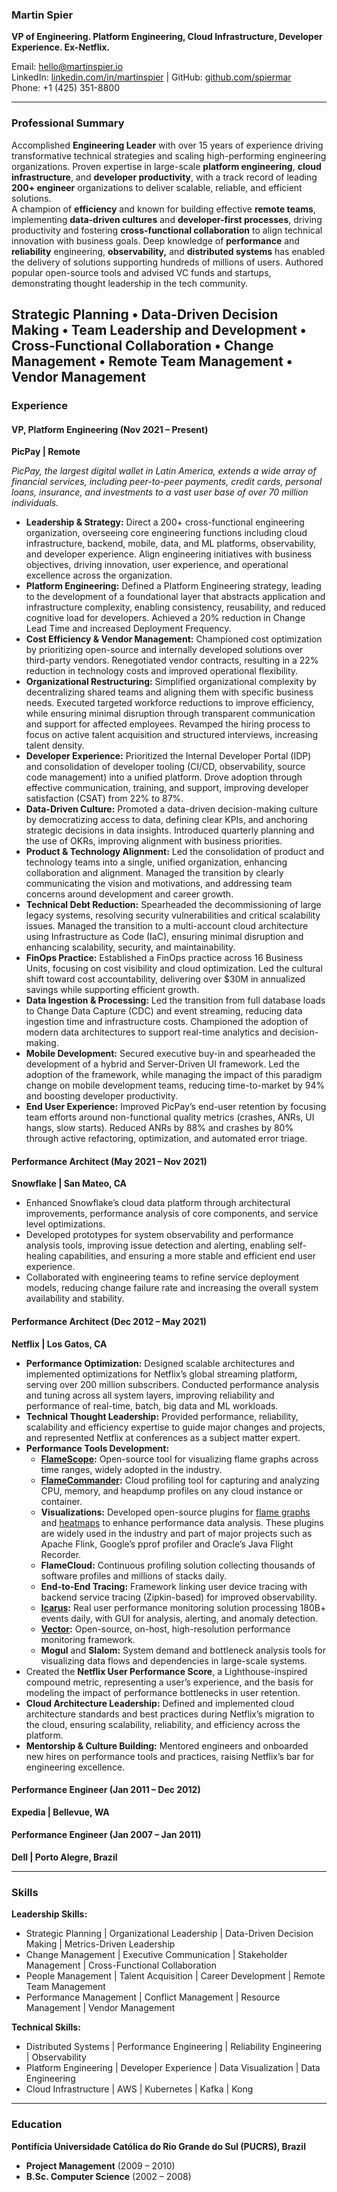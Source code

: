 ### **Martin Spier**

**VP of Engineering. Platform Engineering, Cloud Infrastructure, Developer Experience. Ex-Netflix.**

Email: [hello@martinspier.io](mailto:hello@martinspier.io)  
LinkedIn: [linkedin.com/in/martinspier](http://linkedin.com/in/martinspier) | GitHub: [github.com/spiermar](http://github.com/spiermar)   
Phone: \+1 (425) 351-8800

---

### **Professional Summary**

Accomplished **Engineering Leader** with over 15 years of experience driving transformative technical strategies and scaling high-performing engineering organizations. Proven expertise in large-scale **platform engineering**, **cloud infrastructure**, and **developer productivity**, with a track record of leading **200+ engineer** organizations to deliver scalable, reliable, and efficient solutions.   
A champion of **efficiency** and known for building effective **remote teams**, implementing **data-driven cultures** and **developer-first processes**, driving productivity and fostering **cross-functional collaboration** to align technical innovation with business goals. Deep knowledge of **performance** and **reliability** engineering, **observability,** and **distributed systems** has enabled the delivery of solutions supporting hundreds of millions of users. Authored popular open-source tools and advised VC funds and startups, demonstrating thought leadership in the tech community.

**Strategic Planning • Data-Driven Decision Making • Team Leadership and Development • Cross-Functional Collaboration • Change Management • Remote Team Management • Vendor Management**  
---

### **Experience**

#### **VP, Platform Engineering (Nov 2021 – Present)**
**PicPay | Remote**

*PicPay, the largest digital wallet in Latin America, extends a wide array of financial services, including peer-to-peer payments, credit cards, personal loans, insurance, and investments to a vast user base of over 70 million individuals.*

- **Leadership & Strategy:** Direct a 200+ cross-functional engineering organization, overseeing core engineering functions including cloud infrastructure, backend, mobile, data, and ML platforms, observability, and developer experience. Align engineering initiatives with business objectives, driving innovation, user experience, and operational excellence across the organization.  
- **Platform Engineering:** Defined a Platform Engineering strategy, leading to the development of a foundational layer that abstracts application and infrastructure complexity, enabling consistency, reusability, and reduced cognitive load for developers. Achieved a 20% reduction in Change Lead Time and increased Deployment Frequency.  
- **Cost Efficiency & Vendor Management:** Championed cost optimization by prioritizing open-source and internally developed solutions over third-party vendors. Renegotiated vendor contracts, resulting in a 22% reduction in technology costs and improved operational flexibility.  
- **Organizational Restructuring:** Simplified organizational complexity by decentralizing shared teams and aligning them with specific business needs. Executed targeted workforce reductions to improve efficiency, while ensuring minimal disruption through transparent communication and support for affected employees. Revamped the hiring process to focus on active talent acquisition and structured interviews, increasing talent density.  
- **Developer Experience:** Prioritized the Internal Developer Portal (IDP) and consolidation of developer tooling (CI/CD, observability, source code management) into a unified platform. Drove adoption through effective communication, training, and support, improving developer satisfaction (CSAT) from 22% to 87%.  
- **Data-Driven Culture:** Promoted a data-driven decision-making culture by democratizing access to data, defining clear KPIs, and anchoring strategic decisions in data insights. Introduced quarterly planning and the use of OKRs, improving alignment with business priorities.  
- **Product & Technology Alignment:** Led the consolidation of product and technology teams into a single, unified organization, enhancing collaboration and alignment. Managed the transition by clearly communicating the vision and motivations, and addressing team concerns around development and career growth.  
- **Technical Debt Reduction:** Spearheaded the decommissioning of large legacy systems, resolving security vulnerabilities and critical scalability issues. Managed the transition to a multi-account cloud architecture using Infrastructure as Code (IaC), ensuring minimal disruption and enhancing scalability, security, and maintainability.  
- **FinOps Practice:** Established a FinOps practice across 16 Business Units, focusing on cost visibility and cloud optimization. Led the cultural shift toward cost accountability, delivering over $30M in annualized savings while supporting efficient growth.  
- **Data Ingestion & Processing:** Led the transition from full database loads to Change Data Capture (CDC) and event streaming, reducing data ingestion time and infrastructure costs. Championed the adoption of modern data architectures to support real-time analytics and decision-making.  
- **Mobile Development:** Secured executive buy-in and spearheaded the development of a hybrid and Server-Driven UI framework. Led the adoption of the framework, while managing the impact of this paradigm change on mobile development teams, reducing time-to-market by 94% and boosting developer productivity.  
- **End User Experience:** Improved PicPay’s end-user retention by focusing team efforts around non-functional quality metrics (crashes, ANRs, UI hangs, slow starts). Reduced ANRs by 88% and crashes by 80% through active refactoring, optimization, and automated error triage.

#### **Performance Architect (May 2021 – Nov 2021\)**
**Snowflake | San Mateo, CA**

- Enhanced Snowflake’s cloud data platform through architectural improvements, performance analysis of core components, and service level optimizations.  
- Developed prototypes for system observability and performance analysis tools, improving issue detection and alerting, enabling self-healing capabilities, and ensuring a more stable and efficient end user experience.  
- Collaborated with engineering teams to refine service deployment models, reducing change failure rate and increasing the overall system availability and stability.

#### **Performance Architect (Dec 2012 – May 2021\)**
**Netflix | Los Gatos, CA**

- **Performance Optimization:** Designed scalable architectures and implemented optimizations for Netflix’s global streaming platform, serving over 200 million subscribers. Conducted performance analysis and tuning across all system layers, improving reliability and performance of real-time, batch, big data and ML workloads.  
- **Technical Thought Leadership:** Provided performance, reliability, scalability and efficiency expertise to guide major changes and projects, and represented Netflix at conferences as a subject matter expert.  
- **Performance Tools Development:**  
  - [**FlameScope**](https://github.com/Netflix/flamescope)**:** Open-source tool for visualizing flame graphs across time ranges, widely adopted in the industry.  
  - [**FlameCommander**](https://www.youtube.com/watch?v=L58GrWcrD00)**:** Cloud profiling tool for capturing and analyzing CPU, memory, and heapdump profiles on any cloud instance or container.  
  - **Visualizations:** Developed open-source plugins for [flame graphs](https://github.com/spiermar/d3-flame-graph) and [heatmaps](https://github.com/spiermar/d3-heatmap2) to enhance performance data analysis. These plugins are widely used in the industry and part of major projects such as Apache Flink, Google’s pprof profiler and Oracle’s Java Flight Recorder.  
  - **FlameCloud:** Continuous profiling solution collecting thousands of software profiles and millions of stacks daily.  
  - **End-to-End Tracing:** Framework linking user device tracing with backend service tracing (Zipkin-based) for improved observability.  
  - [**Icarus**](https://www.youtube.com/watch?v=4RG2DUK03_0)**:** Real user performance monitoring solution processing 180B+ events daily, with GUI for analysis, alerting, and anomaly detection.  
  - [**Vector**](https://netflixtechblog.com/introducing-vector-netflixs-on-host-performance-monitoring-tool-c0d3058c3f6f)**:** Open-source, on-host, high-resolution performance monitoring framework.  
  - **Mogul** and **Slalom:** System demand and bottleneck analysis tools for visualizing data flows and dependencies in large-scale systems.  
- Created the **Netflix User Performance Score**, a Lighthouse-inspired compound metric, representing a user’s experience, and the basis for modeling the impact of performance bottlenecks in user retention.  
- **Cloud Architecture Leadership:** Defined and implemented cloud architecture standards and best practices during Netflix’s migration to the cloud, ensuring scalability, reliability, and efficiency across the platform.  
- **Mentorship & Culture Building:** Mentored engineers and onboarded new hires on performance tools and practices, raising Netflix’s bar for engineering excellence.

#### **Performance Engineer (Jan 2011 – Dec 2012\)**
**Expedia | Bellevue, WA**

#### **Performance Engineer (Jan 2007 – Jan 2011\)**
**Dell | Porto Alegre, Brazil**

---

### **Skills**

**Leadership Skills:**

- Strategic Planning | Organizational Leadership | Data-Driven Decision Making | Metrics-Driven Leadership  
- Change Management | Executive Communication | Stakeholder Management | Cross-Functional Collaboration  
- People Management | Talent Acquisition | Career Development | Remote Team Management  
- Performance Management | Conflict Management | Resource Management | Vendor Management

**Technical Skills:**

- Distributed Systems | Performance Engineering | Reliability Engineering | Observability  
- Platform Engineering | Developer Experience | Data Visualization | Data Engineering  
- Cloud Infrastructure  | AWS | Kubernetes | Kafka | Kong

---

### **Education**

**Pontifícia Universidade Católica do Rio Grande do Sul (PUCRS), Brazil**

- **Project Management** (2009 – 2010\)  
- **B.Sc. Computer Science** (2002 – 2008\)